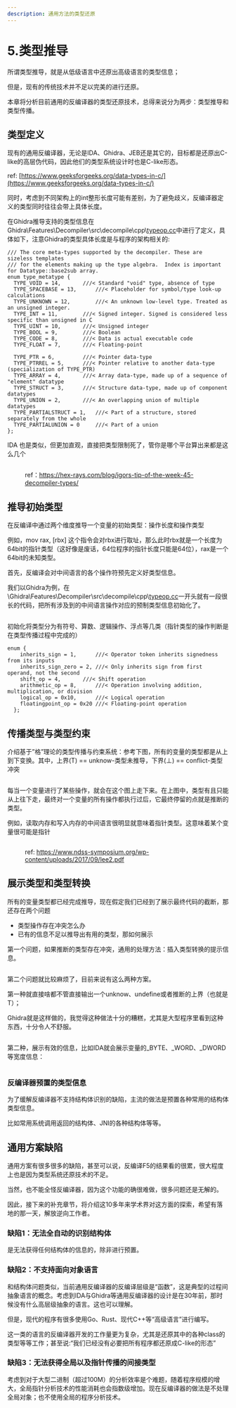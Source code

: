 ```yaml
---
description: 通用方法的类型还原
---
```


# 5.类型推导

所谓类型推导，就是从低级语言中还原出高级语言的类型信息；

但是，现有的传统技术并不足以完美的进行还原。

本章将分析目前通用的反编译器的类型还原技术，总得来说分为两步：类型推导和类型传播。



## 类型定义

现有的通用反编译器，无论是IDA、Ghidra、JEB还是其它的，目标都是还原出C-like的高层伪代码，因此他们的类型系统设计时也是C-like形态。

ref: [https://www.geeksforgeeks.org/data-types-in-c/](https://www.geeksforgeeks.org/data-types-in-c/)

同时，考虑到不同架构上的int整形长度可能有差别，为了避免歧义，反编译器定义的类型同时往往会带上具体长度。



在Ghidra推导支持的类型信息在Ghidra\Features\Decompiler\src\decompile\cpp\\[typeop.cc](http://typeop.cc/)中进行了定义，具体如下，注意Ghidra的类型具体长度是与程序的架构相关的:

```
/// The core meta-types supported by the decompiler. These are sizeless templates
/// for the elements making up the type algebra.  Index is important for Datatype::base2sub array.
enum type_metatype {
  TYPE_VOID = 14,		///< Standard "void" type, absence of type
  TYPE_SPACEBASE = 13,		///< Placeholder for symbol/type look-up calculations
  TYPE_UNKNOWN = 12,		///< An unknown low-level type. Treated as an unsigned integer.
  TYPE_INT = 11,		///< Signed integer. Signed is considered less specific than unsigned in C
  TYPE_UINT = 10,		///< Unsigned integer
  TYPE_BOOL = 9,		///< Boolean
  TYPE_CODE = 8,		///< Data is actual executable code
  TYPE_FLOAT = 7,		///< Floating-point

  TYPE_PTR = 6,			///< Pointer data-type
  TYPE_PTRREL = 5,		///< Pointer relative to another data-type (specialization of TYPE_PTR)
  TYPE_ARRAY = 4,		///< Array data-type, made up of a sequence of "element" datatype
  TYPE_STRUCT = 3,		///< Structure data-type, made up of component datatypes
  TYPE_UNION = 2,		///< An overlapping union of multiple datatypes
  TYPE_PARTIALSTRUCT = 1,	///< Part of a structure, stored separately from the whole
  TYPE_PARTIALUNION = 0		///< Part of a union
};
```



IDA 也是类似，但更加直观，直接把类型限制死了，管你是哪个平台算出来都是这么几个

<figure><img src="../.gitbook/assets/image (8).png" alt=""><figcaption><p>ref：<a href="https://hex-rays.com/blog/igors-tip-of-the-week-45-decompiler-types/">https://hex-rays.com/blog/igors-tip-of-the-week-45-decompiler-types/</a></p></figcaption></figure>

## 推导初始类型

在反编译中通过两个维度推导一个变量的初始类型：操作长度和操作类型

例如，mov rax, \[rbx] 这个指令会对rbx进行取址，那么此时rbx就是一个长度为64bit的指针类型（这好像是废话，64位程序的指针长度只能是64位），rax是一个64bit的未知类型。

首先，反编译会对中间语言的各个操作符预先定义好类型信息。

我们以Ghidra为例，在\Ghidra\Features\Decompiler\src\decompile\cpp\\[typeop.cc](http://typeop.cc/)一开头就有一段很长的代码，把所有涉及到的中间语言操作对应的预制类型信息初始化了。

<figure><img src="../.gitbook/assets/image (2) (1) (1) (1).png" alt=""><figcaption></figcaption></figure>

初始化将类型分为有符号、算数、逻辑操作、浮点等几类（指针类型的操作判断是在类型传播过程中完成的）

```
enum {
    inherits_sign = 1,		///< Operator token inherits signedness from its inputs
    inherits_sign_zero = 2,	///< Only inherits sign from first operand, not the second
    shift_op = 4,		///< Shift operation
    arithmetic_op = 8,		///< Operation involving addition, multiplication, or division
    logical_op = 0x10,		///< Logical operation
    floatingpoint_op = 0x20	///< Floating-point operation
  };
```

## 传播类型与类型约束

介绍基于”格”理论的类型传播与约束系统：参考下图，所有的变量的类型都是从上到下变换。其中，上界(T) == unknow-类型未推导，下界(⊥) == conflict-类型冲突

<figure><img src="../.gitbook/assets/image (3) (1) (1).png" alt=""><figcaption></figcaption></figure>

每当一个变量进行了某些操作，就会在这个图上走下来。在上图中，类型有且只能从上往下走，最终对一个变量的所有操作都执行过后，它最终停留的点就是推断的类型。

例如，读取内存和写入内存的中间语言很明显就意味着指针类型。这意味着某个变量很可能是指针

<figure><img src="../.gitbook/assets/image (4) (1).png" alt=""><figcaption><p>ref: <a href="https://www.ndss-symposium.org/wp-content/uploads/2017/09/lee2.pdf">https://www.ndss-symposium.org/wp-content/uploads/2017/09/lee2.pdf</a></p></figcaption></figure>

## 展示类型和类型转换

所有的变量类型都已经完成推导，现在假定我们已经到了展示最终代码的截断，那还存在两个问题

* 类型操作存在冲突怎么办
* 已有的信息不足以推导出有用的类型，那如何展示

第一个问题，如果推断的类型存在冲突，通用的处理方法：插入类型转换的提示信息。

<figure><img src="../.gitbook/assets/image (5) (1).png" alt=""><figcaption></figcaption></figure>

第二个问题就比较麻烦了，目前来说有这么两种方案。

第一种就直接啥都不管直接输出一个unknow、undefine或者推断的上界（也就是T）；

Ghidra就是这样做的，我觉得这种做法十分的糟糕，尤其是大型程序里看到这种东西，十分令人不舒服。

<figure><img src="../.gitbook/assets/image (6) (1).png" alt=""><figcaption></figcaption></figure>

第二种，展示有效的信息，比如IDA就会展示变量的\_BYTE、\_WORD、\_DWORD等宽度信息：

<figure><img src="../.gitbook/assets/image (7) (1).png" alt=""><figcaption></figcaption></figure>

### 反编译器预置的类型信息

为了缓解反编译器不支持结构体识别的缺陷，主流的做法是预置各种常用的结构体类型信息。

比如常用系统调用返回的结构体、JNI的各种结构体等等。



## 通用方案缺陷

通用方案有很多很多的缺陷，甚至可以说，反编译F5的结果看的很累，很大程度上也是因为类型系统还原技术的不足。

当然，也不能全怪反编译器，因为这个功能的确很难做，很多问题还是无解的。

因此，接下来的补充章节，将介绍这10多年来学术界对这方面的探索，希望有落地的那一天，解放逆向工作者。

### 缺陷1：无法全自动的识别结构体

是无法获得任何结构体的信息的，除非进行预置。

### 缺陷2：不支持面向对象语言

和结构体问题类似，当前通用反编译器的反编译层级是“函数”，这是典型的过程间抽象语言的概念。考虑到IDA与Ghidra等通用反编译器的设计是在30年前，那时候没有什么高层级抽象的语言。这也可以理解。

但是，现代的程序有很多使用Go、Rust、现代C++等“高级语言”进行编写。

这一类的语言的反编译器开发的工作量更为复杂，尤其是还原其中的各种class的类型等等工作；甚至说:“我们已经没有必要把所有程序都还原成C-like的形态”

### 缺陷3：无法获得全局以及指针传播的间接类型

考虑到对于大型二进制（超过100M）的分析效率是个难题，随着程序规模的增大，全局指针分析技术的性能消耗也会指数级增加。现在反编译器的做法是不处理全局对象；也不使用全局的程序分析技术。

